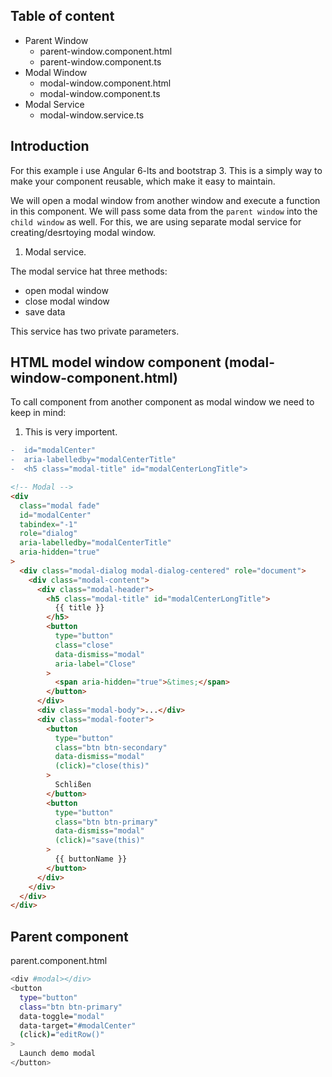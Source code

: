 ## Table of content
* Parent Window
  * parent-window.component.html
  * parent-window.component.ts  
* Modal Window
  * modal-window.component.html
  * modal-window.component.ts
* Modal Service
  * modal-window.service.ts

## Introduction

For this example i use Angular 6-lts and bootstrap 3. This is a simply way to make your component reusable, which make it easy to maintain.

We will open a modal window from another window and execute a function in this component. We will pass some data from the `parent window` into the `child window` as well. For this, we are using separate modal service for creating/desrtoying modal window. 

1. Modal service.

The modal service hat three methods:
* open modal window
* close modal window
* save data 

This service has two private parameters.

## HTML model window component (modal-window-component.html)

To call component from another component as modal window we need to keep in mind:

1. This is very importent.

```diff
-  id="modalCenter"
-  aria-labelledby="modalCenterTitle"
-  <h5 class="modal-title" id="modalCenterLongTitle">  
  ```
  
```html
<!-- Modal -->
<div
  class="modal fade"
  id="modalCenter"
  tabindex="-1"
  role="dialog"
  aria-labelledby="modalCenterTitle"
  aria-hidden="true"
>
  <div class="modal-dialog modal-dialog-centered" role="document">
    <div class="modal-content">
      <div class="modal-header">
        <h5 class="modal-title" id="modalCenterLongTitle">
          {{ title }}
        </h5>
        <button
          type="button"
          class="close"
          data-dismiss="modal"
          aria-label="Close"
        >
          <span aria-hidden="true">&times;</span>
        </button>
      </div>
      <div class="modal-body">...</div>
      <div class="modal-footer">
        <button
          type="button"
          class="btn btn-secondary"
          data-dismiss="modal"
          (click)="close(this)"
        >
          Schlißen
        </button>
        <button
          type="button"
          class="btn btn-primary"
          data-dismiss="modal"
          (click)="save(this)"
        >
          {{ buttonName }}
        </button>
      </div>
    </div>
  </div>
</div>

```

## Parent component

parent.component.html

```bash
<div #modal></div>
<button
  type="button"
  class="btn btn-primary"
  data-toggle="modal"
  data-target="#modalCenter"
  (click)="editRow()"
>
  Launch demo modal
</button>
```
